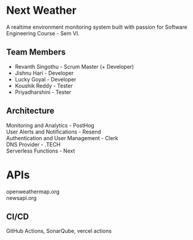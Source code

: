 # **Next Weather**

A realtime environment monitoring system built with passion for Software Engineering Course - Sem VI.

## Team Members

- Revanth Singothu - Scrum Master (+ Developer)
- Jishnu Hari - Developer
- Lucky Goyal - Developer
- Koushik Reddy - Tester
- Priyadharshini - Tester

## Architecture

Monitoring and Analytics - PostHog\
User Alerts and Notifications - Resend\
Authentication and User Management - Clerk\
DNS Provider - .TECH\
Serverless Functions - Next

# APIs

openweathermap.org\
newsapi.org

## CI/CD

GitHub Actions, SonarQube, vercel actions
